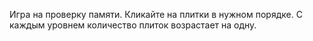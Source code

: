 Игра на проверку памяти. Кликайте на плитки в нужном порядке. С каждым уровнем количество плиток возрастает на одну.